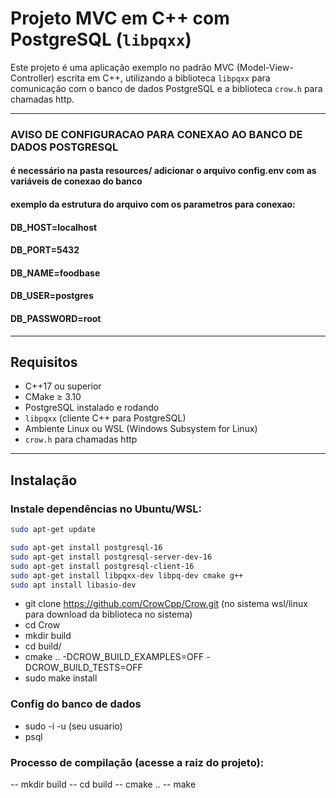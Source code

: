 # Projeto MVC em C++ com PostgreSQL (`libpqxx`)

Este projeto é uma aplicação exemplo no padrão MVC (Model-View-Controller) escrita em C++, utilizando a biblioteca `libpqxx` para comunicação com o banco de dados PostgreSQL e a biblioteca `crow.h` para chamadas http.

---

### AVISO DE CONFIGURACAO PARA CONEXAO AO BANCO DE DADOS POSTGRESQL

#### é necessário na pasta resources/ adicionar o arquivo config.env com as variáveis de conexao do banco
#### exemplo da estrutura do arquivo com os parametros para conexao:

#### DB_HOST=localhost
#### DB_PORT=5432
#### DB_NAME=foodbase
#### DB_USER=postgres
#### DB_PASSWORD=root

---

## Requisitos

- C++17 ou superior
- CMake ≥ 3.10
- PostgreSQL instalado e rodando
- `libpqxx` (cliente C++ para PostgreSQL)
- Ambiente Linux ou WSL (Windows Subsystem for Linux)
- `crow.h` para chamadas http

---

## Instalação

### Instale dependências no Ubuntu/WSL:

```bash
sudo apt-get update

sudo apt-get install postgresql-16
sudo apt-get install postgresql-server-dev-16
sudo apt-get install postgresql-client-16
sudo apt-get install libpqxx-dev libpq-dev cmake g++
sudo apt install libasio-dev
```
- git clone https://github.com/CrowCpp/Crow.git (no sistema wsl/linux para download da biblioteca no sistema)
- cd Crow
- mkdir build
- cd build/
- cmake .. -DCROW_BUILD_EXAMPLES=OFF -DCROW_BUILD_TESTS=OFF
- sudo make install

### Config do banco de dados
- sudo -i -u (seu usuario)
- psql

### Processo de compilação (acesse a raiz do projeto):
-- mkdir build
-- cd build
-- cmake ..
-- make
